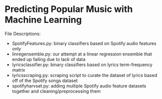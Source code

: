 # Predicting Popular Music with Machine Learning

File Descriptions:

* SpotifyFeatures.py: binary classifiers based on Spotify audio features only
* linregensemble.py: our attempt at a linear regression ensemble that ended up failing due to lack of data
* lyricsclassifier.py: binary classifiers based on lyrics term-frequency matrix
* lyricsscraping.py: scraping script to curate the dataset of lyrics based off of the Spotify songs dataset
* spotifyharvset.py: adding multiple Spotify audio feature datasets together and cleaning/preprocessing them
